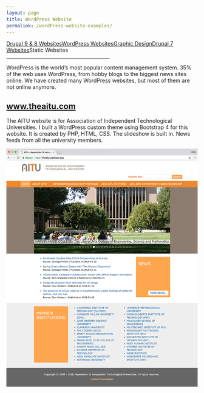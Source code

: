 ```yaml
---
layout: page
title: WordPress Website
permalink: /wordPress-website-examples/
---
```


<div class="submenuright">
   <p><a href="/drupal-9-8-website-examples/">Drupal 9 &amp; 8 Websites</a><a href="/wordPress-website-examples/">WordPress Websites</a><a href="/graphic-design-examples/">Graphic Design</a><a href="/drupal-7-website-examples/">Drupal 7 Websites</a><span>Static Websites</span></p>
   <hr width="54%">
</div>

WordPress is the world’s most popular content management system. 35% of the web uses WordPress, from hobby blogs to the biggest news sites online. We have created many WordPress websites, but most of them are not online anymore.

<div class="gridlayoutthird">
    <h2><a href="https://www.theaitu.com" target="_blank">www.theaitu.com</a></h2>
</div>

The AITU website is for Association of Independent Technological Universities. I built a WordPress custom theme using Bootstrap 4 for this website. It is created by PHP, HTML, CSS. The slideshow is built in. News feeds from all the university members.

[![Site Home](/images/theAitu1.jpg "theaitu.com Home")](https://www.theaitu.com)

